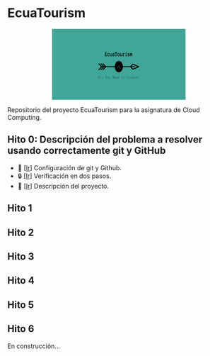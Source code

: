 # EcuaTourism

<p align='center'>
<img src="./docs/imgs/EcuaTourism_logo.png" alt="drawing" height="160" width=60% align='center'/>
</p>

Repositorio del proyecto EcuaTourism para la asignatura de Cloud Computing.

## Hito 0: Descripción del problema a resolver usando correctamente git y GitHub

* :hammer:  [[Ir](https://github.com/Roark98/EcuaTourism/blob/main/docs/hito_0/repo_config.md)] Configuración de git y Github.
* :lock:  [[Ir](https://github.com/Roark98/EcuaTourism/blob/main/docs/hito_0/repo_config.md)] Verificación en dos pasos.
* :pencil:  [[Ir](https://github.com/Roark98/EcuaTourism/blob/main/docs/hito_0/repo_config.md)] Descripción del proyecto.

## Hito 1

## Hito 2

## Hito 3

## Hito 4

## Hito 5

## Hito 6

En construcción...
